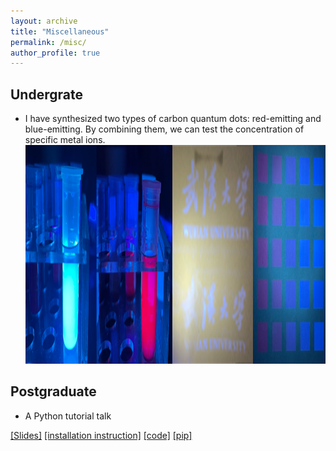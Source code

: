 ```yaml
---
layout: archive
title: "Miscellaneous"
permalink: /misc/
author_profile: true
---
```


## Undergrate
* I have synthesized two types of carbon quantum dots: red-emitting and blue-emitting. By combining them, we can test the concentration of specific metal ions. <img src="/images/cds.png" alt="Two kinds of Cds" height="350"/>

<!-- This project was a collaborative effort with Yi Liu, Yufan Wang, and Maoyuan Ye, under the guidance of Yihua Zhou. -->

## Postgraduate
* A Python tutorial talk

<a href="/files/python.pdf">[Slides]</a> <a href="/files/installation.pdf">[installation instruction]</a> <a href="/files/python_tutorial.zip">[code]</a> <a href="/files/pip-24.1.2.zip">[pip]</a> 